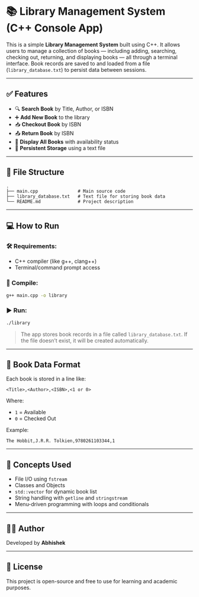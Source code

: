 
# 📚 Library Management System (C++ Console App)

This is a simple **Library Management System** built using C++. It allows users to manage a collection of books — including adding, searching, checking out, returning, and displaying books — all through a terminal interface. Book records are saved to and loaded from a file (`library_database.txt`) to persist data between sessions.

---

## ✅ Features

- 🔍 **Search Book** by Title, Author, or ISBN
- ➕ **Add New Book** to the library
- 📥 **Checkout Book** by ISBN
- 📤 **Return Book** by ISBN
- 📃 **Display All Books** with availability status
- 💾 **Persistent Storage** using a text file

---

## 📂 File Structure

```
.
├── main.cpp               # Main source code
├── library_database.txt   # Text file for storing book data
└── README.md              # Project description
```

---

## 💻 How to Run

### 🛠 Requirements:
- C++ compiler (like g++, clang++)
- Terminal/command prompt access

### 🔄 Compile:
```bash
g++ main.cpp -o library
```

### ▶️ Run:
```bash
./library
```

> The app stores book records in a file called `library_database.txt`. If the file doesn’t exist, it will be created automatically.

---

## 📁 Book Data Format

Each book is stored in a line like:
```
<Title>,<Author>,<ISBN>,<1 or 0>
```
Where:
- `1` = Available
- `0` = Checked Out

Example:
```
The Hobbit,J.R.R. Tolkien,9780261103344,1
```

---

## 🧠 Concepts Used

- File I/O using `fstream`
- Classes and Objects
- `std::vector` for dynamic book list
- String handling with `getline` and `stringstream`
- Menu-driven programming with loops and conditionals

---

## 🧑‍💻 Author

Developed by **Abhishek**

---

## 📃 License

This project is open-source and free to use for learning and academic purposes.
